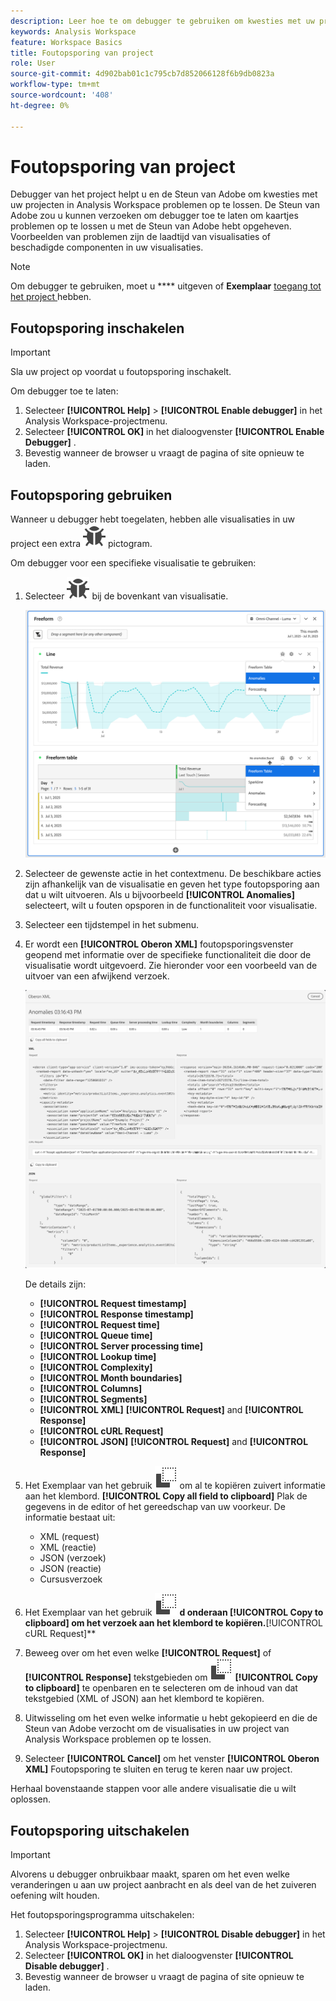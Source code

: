 ```yaml
---
description: Leer hoe te om debugger te gebruiken om kwesties met uw project in Analysis Workspace problemen op te lossen.
keywords: Analysis Workspace
feature: Workspace Basics
title: Foutopsporing van project
role: User
source-git-commit: 4d902bab01c1c795cb7d852066128f6b9db0823a
workflow-type: tm+mt
source-wordcount: '408'
ht-degree: 0%

---
```


# Foutopsporing van project

Debugger van het project helpt u en de Steun van Adobe om kwesties met uw projecten in Analysis Workspace problemen op te lossen. De Steun van Adobe zou u kunnen verzoeken om debugger toe te laten om kaartjes problemen op te lossen u met de Steun van Adobe hebt opgeheven. Voorbeelden van problemen zijn de laadtijd van visualisaties of beschadigde componenten in uw visualisaties.

>[!NOTE]
>
>Om debugger te gebruiken, moet u **** uitgeven of **Exemplaar** [ toegang tot het project ](https://experienceleague.adobe.com/en/docs/experience-cloud-kcs/kbarticles/ka-25744) hebben.
>


## Foutopsporing inschakelen

>[!IMPORTANT]
>
>Sla uw project op voordat u foutopsporing inschakelt.
>

Om debugger toe te laten:

1. Selecteer **[!UICONTROL Help]** > **[!UICONTROL Enable debugger]** in het Analysis Workspace-projectmenu.
1. Selecteer **[!UICONTROL OK]** in het dialoogvenster **[!UICONTROL Enable Debugger]** .
1. Bevestig wanneer de browser u vraagt de pagina of site opnieuw te laden.


## Foutopsporing gebruiken

Wanneer u debugger hebt toegelaten, hebben alle visualisaties in uw project een extra ![ Bug ](/help/assets/icons/Bug.svg) pictogram.

Om debugger voor een specifieke visualisatie te gebruiken:

1. Selecteer ![ Bug ](/help/assets/icons/Bug.svg) bij de bovenkant van visualisatie.

   ![ Debugger contextmenu ](assets/debugger-context-menu.png)

1. Selecteer de gewenste actie in het contextmenu. De beschikbare acties zijn afhankelijk van de visualisatie en geven het type foutopsporing aan dat u wilt uitvoeren. Als u bijvoorbeeld **[!UICONTROL Anomalies]** selecteert, wilt u fouten opsporen in de functionaliteit voor visualisatie.
1. Selecteer een tijdstempel in het submenu.
1. Er wordt een **[!UICONTROL Oberon XML]** foutopsporingsvenster geopend met informatie over de specifieke functionaliteit die door de visualisatie wordt uitgevoerd. Zie hieronder voor een voorbeeld van de uitvoer van een afwijkend verzoek.

   ![ Output zuivert verzoek ](assets/debugger-oberon.png)

   De details zijn:

   * **[!UICONTROL Request timestamp]**
   * **[!UICONTROL Response timestamp]**
   * **[!UICONTROL  Request time]**
   * **[!UICONTROL Queue time]**
   * **[!UICONTROL Server processing time]**
   * **[!UICONTROL Lookup time]**
   * **[!UICONTROL Complexity]**
   * **[!UICONTROL Month boundaries]**
   * **[!UICONTROL Columns]**
   * **[!UICONTROL Segments]**
   * **[!UICONTROL XML]** **[!UICONTROL Request]** and **[!UICONTROL Response]**
   * **[!UICONTROL cURL Request]**
   * **[!UICONTROL JSON]** **[!UICONTROL Request]** and **[!UICONTROL Response]**

1. Het Exemplaar van het gebruik ![ ](/help/assets/icons/Copy.svg) om al te kopiëren zuivert informatie aan het klembord. **[!UICONTROL Copy all field to clipboard]** Plak de gegevens in de editor of het gereedschap van uw voorkeur. De informatie bestaat uit:

   * XML (request)
   * XML (reactie)
   * JSON (verzoek)
   * JSON (reactie)
   * Cursusverzoek

1. Het Exemplaar van het gebruik ![ ** ](/help/assets/icons/Copy.svg) **d onderaan [!UICONTROL Copy to clipboard] om het verzoek aan het klembord te kopiëren.**[!UICONTROL cURL Request]**
1. Beweeg over om het even welke **[!UICONTROL Request]** of **[!UICONTROL Response]** tekstgebieden om ![ Exemplaar ](/help/assets/icons/Copy.svg) **[!UICONTROL Copy to clipboard]** te openbaren en te selecteren om de inhoud van dat tekstgebied (XML of JSON) aan het klembord te kopiëren.

1. Uitwisseling om het even welke informatie u hebt gekopieerd en die de Steun van Adobe verzocht om de visualisaties in uw project van Analysis Workspace problemen op te lossen.

1. Selecteer **[!UICONTROL Cancel]** om het venster **[!UICONTROL Oberon XML]** Foutopsporing te sluiten en terug te keren naar uw project.

Herhaal bovenstaande stappen voor alle andere visualisatie die u wilt oplossen.

## Foutopsporing uitschakelen

>[!IMPORTANT]
>
>Alvorens u debugger onbruikbaar maakt, sparen om het even welke veranderingen u aan uw project aanbracht en als deel van de het zuiveren oefening wilt houden.
>

Het foutopsporingsprogramma uitschakelen:

1. Selecteer **[!UICONTROL Help]** > **[!UICONTROL Disable debugger]** in het Analysis Workspace-projectmenu.
1. Selecteer **[!UICONTROL OK]** in het dialoogvenster **[!UICONTROL Disable debugger]** .
1. Bevestig wanneer de browser u vraagt de pagina of site opnieuw te laden.



